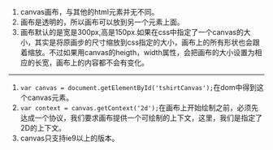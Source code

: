 1. canvas画布，与其他的html元素并无不同。
2. 画布是透明的，所以画布可以放到另一个元素上面。
3. 画布默认的是宽是300px,高是150px.如果在css中指定了一个canvas的大小，其实是将原画步的尺寸缩放到css指定的大小，画布上的所有形状也会跟着缩放。不过如果用canvas的heigth，width属性，会把画布的大小设置为相应的长宽，画布上的内容都不会有变化。

---

1. `var canvas = document.getElementById('tshirtCanvas');`在dom中得到这个canvas元素。
2. `var context = canvas.getContext('2d');`在画布上开始绘制之前，必须先达成一个协议，我们要求画布提供一个可绘制的上下文，这里，我们是指定了2D的上下文。
3. canvas只支持ie9以上的版本。